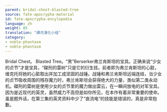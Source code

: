 ```yaml
---
parent: bridal-chest-blasted-tree
source: fate-apocrypha-material
id: fate-apocrypha-encylopedia
language: zh
weight: 85
translation: "譯月漢化小组"
category:
- noble-phantasm
- noble-phantasm
---
```


Bridal Chest。
Blasted Tree。“黑”Berserker弗兰肯斯坦的宝具。正确来说“少女的贞节”才是宝具，“磔刑的雷树”只是它的衍生技。前者即为弗兰肯斯坦的心脏，维克托将她的心脏取出并加工成坚固的战锤。战锤和弗兰肯斯坦远端连结，当少女的贞节吸收周围的残存魔力时，弗兰肯斯坦会获得绝大的力量，类似第二类永动机。磔刑的雷树是使用少女的贞节里的魔力做出雷云，在一瞬间放电的对军宝具。
因为是近现代的英灵，虽然威力不高但是如你所见，在本作有着非常重要的使命。
虽是题外话，在第三集的英灵资料中少了“直流电”的技能是错误的，真是非常抱歉。
